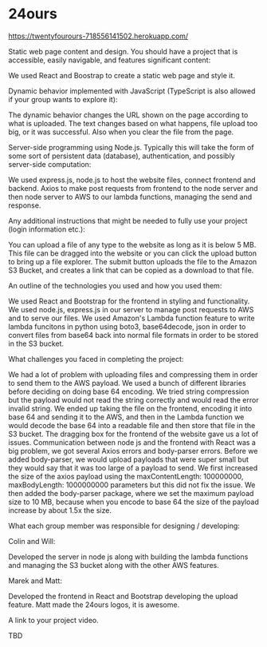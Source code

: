 # 24ours
https://twentyfourours-718556141502.herokuapp.com/

Static web page content and design. You should have a project that is accessible, easily navigable, and features significant content:

We used React and Boostrap to create a static web page and style it.

Dynamic behavior implemented with JavaScript (TypeScript is also allowed if your group wants to explore it):

The dynamic behavior changes the URL shown on the page according to what is uploaded. The text changes based on what happens, file upload too big, or it was successful. Also when you clear the file from the page.

Server-side programming using Node.js. Typically this will take the form of some sort of persistent data (database), authentication, and possibly server-side computation:

We used express.js, node.js to host the website files, connect frontend and backend. Axios to make post requests from frontend to the node server and then node server to AWS to our lambda functions, managing the send and response. 

Any additional instructions that might be needed to fully use your project (login information etc.):

You can upload a file of any type to the website as long as it is below 5 MB. This file can be dragged into the website or you can click the upload button to bring up a file explorer. The submit button uploads the file to the Amazon S3 Bucket, and creates a link that can be copied as a download to that file.

An outline of the technologies you used and how you used them:

We used React and Bootstrap for the frontend in styling and functionality. We used node.js, express.js in our server to manage post requests to AWS and to serve our files. We used Amazon's Lambda function feature to write lambda funcitons in python using boto3, base64decode, json in order to convert files from base64 back into normal file formats in order to be stored in the S3 bucket.

What challenges you faced in completing the project:

We had a lot of problem with uploading files and compressing them in order to send them to the AWS payload. We used a bunch of different libraries before deciding on doing base 64 encoding. We tried string compression but the payload would not read the string correctly and would read the error invalid string. We ended up taking the file on the frontend, encoding it into base 64 and sending it to the AWS, and then in the Lambda function we would decode the base 64 into a readable file and then store that file in the S3 bucket. The dragging box for the frontend of the website gave us a lot of issues. Communication between node js and the frontend with React was a big problem, we got several Axios errors and body-parser errors. Before we added body-parser, we would upload payloads that were super small but they would say that it was too large of a payload to send. We first increased the size of the axios payload using the maxContentLength: 100000000, maxBodyLength: 1000000000 parameters but this did not fix the issue. We then added the body-parser package, where we set the maximum payload size to 10 MB, because when you encode to base 64 the size of the payload increase by about 1.5x the size.

What each group member was responsible for designing / developing:

Colin and Will:

Developed the server in node js along with building the lambda functions and managing the S3 bucket along with the other AWS features. 


Marek and Matt:

Developed the frontend in React and Bootstrap developing the upload feature. Matt made the 24ours logos, it is awesome.


A link to your project video.

TBD
